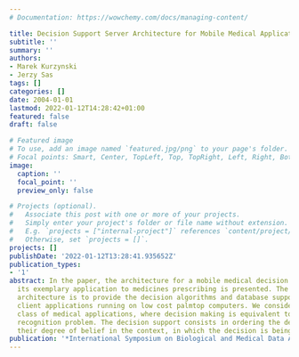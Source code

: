 ```yaml
---
# Documentation: https://wowchemy.com/docs/managing-content/

title: Decision Support Server Architecture for Mobile Medical Applications
subtitle: ''
summary: ''
authors:
- Marek Kurzynski
- Jerzy Sas
tags: []
categories: []
date: 2004-01-01
lastmod: 2022-01-12T14:28:42+01:00
featured: false
draft: false

# Featured image
# To use, add an image named `featured.jpg/png` to your page's folder.
# Focal points: Smart, Center, TopLeft, Top, TopRight, Left, Right, BottomLeft, Bottom, BottomRight.
image:
  caption: ''
  focal_point: ''
  preview_only: false

# Projects (optional).
#   Associate this post with one or more of your projects.
#   Simply enter your project's folder or file name without extension.
#   E.g. `projects = ["internal-project"]` references `content/project/deep-learning/index.md`.
#   Otherwise, set `projects = []`.
projects: []
publishDate: '2022-01-12T13:28:41.935652Z'
publication_types:
- '1'
abstract: In the paper, the architecture for a mobile medical decision support and
  its exemplary application to medicines prescribing is presented. The aim of the
  architecture is to provide the decision algorithms and database support for thin
  client applications running on low cost palmtop computers. We consider the wide
  class of medical applications, where decision making is equivalent to typical pattern
  recognition problem. The decision support consists in ordering the decisions by
  their degree of belief in the context, in which the decision is being
publication: '*International Symposium on Biological and Medical Data Analysis*'
---
```

